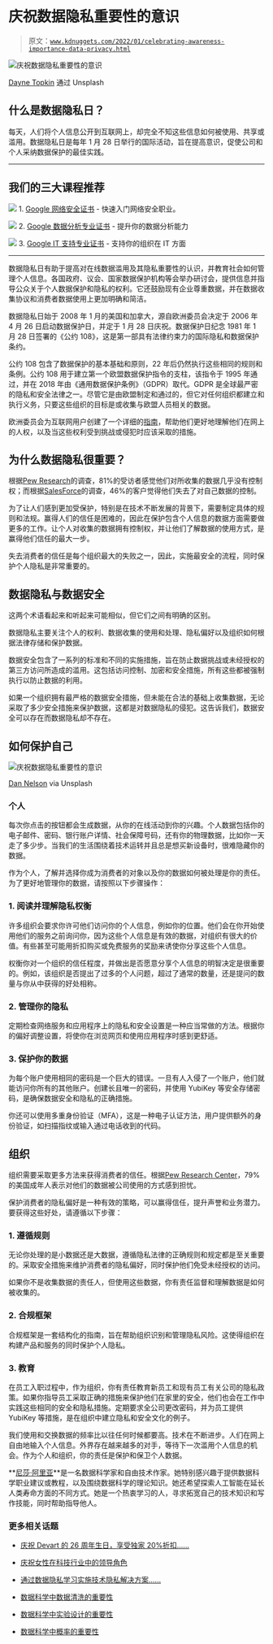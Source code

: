 # 庆祝数据隐私重要性的意识

> 原文：[`www.kdnuggets.com/2022/01/celebrating-awareness-importance-data-privacy.html`](https://www.kdnuggets.com/2022/01/celebrating-awareness-importance-data-privacy.html)

![庆祝数据隐私重要性的意识](img/a9f2e99e61ed83790b4965d06660b50c.png)

[Dayne Topkin](https://unsplash.com/@dtopkin1) 通过 Unsplash

## 什么是数据隐私日？

每天，人们将个人信息公开到互联网上，却完全不知这些信息如何被使用、共享或滥用。数据隐私日是每年 1 月 28 日举行的国际活动，旨在提高意识，促使公司和个人采纳数据保护的最佳实践。

* * *

## 我们的三大课程推荐

![](img/0244c01ba9267c002ef39d4907e0b8fb.png) 1\. [Google 网络安全证书](https://www.kdnuggets.com/google-cybersecurity) - 快速入门网络安全职业。

![](img/e225c49c3c91745821c8c0368bf04711.png) 2\. [Google 数据分析专业证书](https://www.kdnuggets.com/google-data-analytics) - 提升你的数据分析能力

![](img/0244c01ba9267c002ef39d4907e0b8fb.png) 3\. [Google IT 支持专业证书](https://www.kdnuggets.com/google-itsupport) - 支持你的组织在 IT 方面

* * *

数据隐私日有助于提高对在线数据滥用及其隐私重要性的认识，并教育社会如何管理个人信息。各国政府、议会、国家数据保护机构等会举办研讨会，提供信息并指导公众关于个人数据保护和隐私的权利。它还鼓励现有企业尊重数据，并在数据收集协议和消费者数据使用上更加明确和简洁。

数据隐私日始于 2008 年 1 月的美国和加拿大，源自欧洲委员会决定于 2006 年 4 月 26 日启动数据保护日，并定于 1 月 28 日庆祝。数据保护日纪念 1981 年 1 月 28 日签署的《公约 108》，这是第一部具有法律约束力的国际隐私和数据保护条约。

公约 108 包含了数据保护的基本基础和原则，22 年后仍然执行这些相同的规则和条例。公约 108 用于建立第一个欧盟数据保护指令的支柱，该指令于 1995 年通过，并在 2018 年由《通用数据保护条例》（GDPR）取代。GDPR 是全球最严密的隐私和安全法律之一。尽管它是由欧盟制定和通过的，但它对任何组织都建立和执行义务，只要这些组织的目标是或收集与欧盟人员相关的数据。

欧洲委员会为互联网用户创建了一个详细的[指南](https://www.coe.int/en/web/internet-users-rights/guide)，帮助他们更好地理解他们在网上的人权，以及当这些权利受到挑战或侵犯时应该采取的措施。

## 为什么数据隐私很重要？

根据[Pew Research](https://www.pewresearch.org/internet/2019/11/15/americans-and-privacy-concerned-confused-and-feeling-lack-of-control-over-their-personal-information/)的调查，81%的受访者感觉他们对所收集的数据几乎没有控制权；而根据[SalesForce](https://www.salesforce.com/news/stories/state-of-the-connected-customer-report-outlines-changing-standards-for-customer-engagement/)的调查，46%的客户觉得他们失去了对自己数据的控制。

为了让人们感到更加受保护，特别是在技术不断发展的背景下，需要制定具体的规则和法规。赢得人们的信任是困难的，因此在保护包含个人信息的数据方面需要做更多的工作。让个人对收集的数据拥有控制权，并让他们了解数据的使用方式，是赢得他们信任的最大一步。

失去消费者的信任是每个组织最大的失败之一，因此，实施最安全的流程，同时保护个人隐私是非常重要的。

## 数据隐私与数据安全

这两个术语看起来和听起来可能相似，但它们之间有明确的区别。

数据隐私主要关注个人的权利、数据收集的使用和处理、隐私偏好以及组织如何根据法律存储和保护数据。

数据安全包含了一系列的标准和不同的实施措施，旨在防止数据挑战或未经授权的第三方访问所造成的滥用。这包括访问控制、加密和安全措施，所有这些都被强制执行以防止数据的利用。

如果一个组织拥有最严格的数据安全措施，但未能在合法的基础上收集数据，无论采取了多少安全措施来保护数据，这都是对数据隐私的侵犯。这告诉我们，数据安全可以存在而数据隐私却不存在。

## 如何保护自己

![庆祝数据隐私重要性的意识](img/4b0c40c05ba2a80351223ed443e8b8e2.png)

[Dan Nelson](https://unsplash.com/@danny144) via Unsplash

### 个人

每次你点击的按钮都会生成数据，从你的在线活动到你的兴趣。个人数据包括你的电子邮件、密码、银行账户详情、社会保障号码，还有你的物理数据，比如你一天走了多少步。当我们的生活围绕着技术运转并且总是想买新设备时，很难隐藏你的数据。

作为个人，了解并选择你成为消费者的对象以及你的数据如何被处理是你的责任。为了更好地管理你的数据，请按照以下步骤操作：

### 1\. 阅读并理解隐私权衡

许多组织会要求你许可他们访问你的个人信息，例如你的位置。他们会在你开始使用他们的服务之前询问你，因为这些个人信息是有效的数据，对组织有很大的价值。有些甚至可能用折扣购买或免费服务的奖励来诱使你分享这些个人信息。

权衡你对一个组织的信任程度，并做出是否愿意分享个人信息的明智决定是很重要的。例如，该组织是否提出了过多的个人问题，超过了通常的数量，还是提问的数量与你从中获得的好处相称。

### 2\. 管理你的隐私

定期检查网络服务和应用程序上的隐私和安全设置是一种应当常做的方法。根据你的偏好调整设置，将使你在浏览网页和使用应用程序时感到更舒适。

### 3\. 保护你的数据

为每个账户使用相同的密码是一个巨大的错误。一旦有人入侵了一个账户，他们就能访问你所有的其他账户。创建长且唯一的密码，并使用 YubiKey 等安全存储密码，是确保数据安全和隐私的正确措施。

你还可以使用多重身份验证（MFA），这是一种电子认证方法，用户提供额外的身份验证，如扫描指纹或输入通过电话收到的代码。

## 组织

组织需要采取更多方法来获得消费者的信任。根据[Pew Research Center](https://www.pewresearch.org/internet/2019/11/15/americans-and-privacy-concerned-confused-and-feeling-lack-of-control-over-their-personal-information/)，79%的美国成年人表示对他们的数据被公司使用的方式感到担忧。

保护消费者的隐私偏好是一种有效的策略，可以赢得信任，提升声誉和业务潜力。要获得这些好处，请遵循以下步骤：

### 1\. 遵循规则

无论你处理的是小数据还是大数据，遵循隐私法律的正确规则和规定都是至关重要的。采取安全措施来维护消费者的隐私偏好，同时保护他们免受未经授权的访问。

如果你不是收集数据的责任人，但使用这些数据，你有责任监督和理解数据是如何被收集的。

### 2\. 合规框架

合规框架是一套结构化的指南，旨在帮助组织识别和管理隐私风险。这使得组织在构建产品和服务的同时保护个人隐私。

### 3\. 教育

在员工入职过程中，作为组织，你有责任教育新员工和现有员工有关公司的隐私政策。如果你指导员工采取正确的措施来保护他们在家里的安全，他们也会在工作中实践这些相同的安全和隐私措施。定期要求全公司更改密码，并为员工提供 YubiKey 等措施，是在组织中建立隐私和安全文化的例子。

我们使用和交换数据的频率比以往任何时候都要高。技术在不断进步。人们在网上自由地输入个人信息。外界存在越来越多的对手，等待下一次滥用个人信息的机会。作为个人和组织，你的责任是保护和保卫个人数据。

**[尼莎·阿里亚](https://www.linkedin.com/in/nisha-arya-ahmed/)**是一名数据科学家和自由技术作家。她特别感兴趣于提供数据科学职业建议或教程，以及围绕数据科学的理论知识。她还希望探索人工智能在延长人类寿命方面的不同方式。她是一个热衷学习的人，寻求拓宽自己的技术知识和写作技能，同时帮助指导他人。

### 更多相关话题

+   [庆祝 Devart 的 26 周年生日，享受独家 20%折扣……](https://www.kdnuggets.com/2023/08/devart-celebrating-26th-birthday-exclusive-discount-data-connectivity-tools.html)

+   [庆祝女性在科技行业中的领导角色](https://www.kdnuggets.com/2022/07/celebrating-women-leadership-roles-tech-industry.html)

+   [通过数据隐私学习实施技术隐私解决方案……](https://www.kdnuggets.com/2022/04/manning-data-privacy-learn-implement-technical-privacy-solutions-tools-scale.html)

+   [数据科学中数据清洗的重要性](https://www.kdnuggets.com/2023/08/importance-data-cleaning-data-science.html)

+   [数据科学中实验设计的重要性](https://www.kdnuggets.com/2022/08/importance-experiment-design-data-science.html)

+   [数据科学中概率的重要性](https://www.kdnuggets.com/2023/02/importance-probability-data-science.html)
